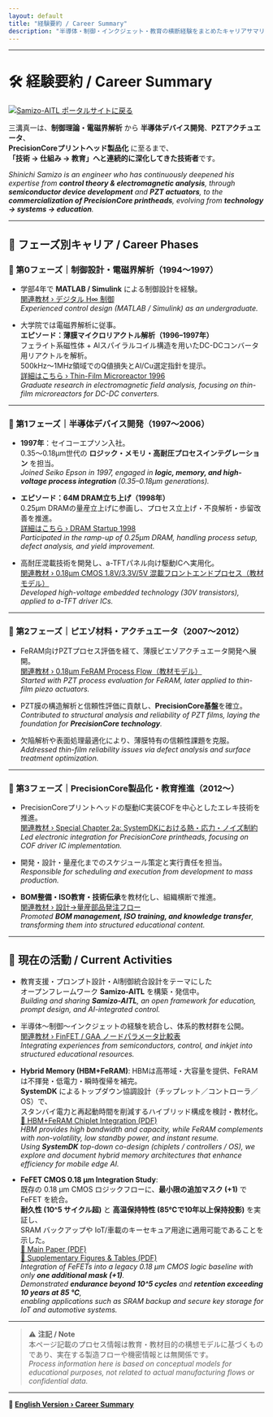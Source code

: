 ```yaml
---
layout: default
title: "経験要約 / Career Summary"
description: "半導体・制御・インクジェット・教育の横断経験をまとめたキャリアサマリ"
---
```


---

# 🛠️ 経験要約 / Career Summary

[![Samizo-AITL ポータルサイトに戻る](https://img.shields.io/badge/Samizo--AITL%20ポータルサイトに戻る-brightgreen)](https://samizo-aitl.github.io/)

三溝真一は、**制御理論・電磁界解析** から **半導体デバイス開発**、**PZTアクチュエータ**、  
**PrecisionCoreプリントヘッド製品化** に至るまで、  
**「技術 → 仕組み → 教育」へと連続的に深化してきた技術者**です。  

*Shinichi Samizo is an engineer who has continuously deepened his expertise from **control theory & electromagnetic analysis**, through **semiconductor device development** and **PZT actuators**, to the **commercialization of PrecisionCore printheads**, evolving from **technology → systems → education**.*

---

## 📘 フェーズ別キャリア / Career Phases

### 🔹 第0フェーズ｜制御設計・電磁界解析（1994〜1997）
- 学部4年で **MATLAB / Simulink** による制御設計を経験。  
  [関連教材 › デジタル H∞ 制御](https://samizo-aitl.github.io/EduController/part04_digital/theory/06_digital_hinf_control.html)  
  *Experienced control design (MATLAB / Simulink) as an undergraduate.*

- 大学院では電磁界解析に従事。  
  **エピソード：薄膜マイクロリアクトル解析（1996–1997年）**  
  フェライト系磁性体 + Alスパイラルコイル構造を用いたDC-DCコンバータ用リアクトルを解析。  
  500kHz〜1MHz領域でのQ値損失とAl/Cu選定指針を提示。  
  [詳細はこちら › Thin-Film Microreactor 1996](https://samizo-aitl.github.io/Edusemi-Plus/archive/in1996/thinfilm_microreactor/)  
  *Graduate research in electromagnetic field analysis, focusing on thin-film microreactors for DC-DC converters.*

---

### 🔹 第1フェーズ｜半導体デバイス開発（1997〜2006）
- **1997年**：セイコーエプソン入社。  
  0.35〜0.18μm世代の **ロジック・メモリ・高耐圧プロセスインテグレーション** を担当。  
  *Joined Seiko Epson in 1997, engaged in **logic, memory, and high-voltage process integration** (0.35–0.18μm generations).*

- **エピソード：64M DRAM立ち上げ（1998年）**  
  0.25μm DRAMの量産立上げに参画し、プロセス立上げ・不良解析・歩留改善を推進。  
  [詳細はこちら › DRAM Startup 1998](https://samizo-aitl.github.io/Edusemi-Plus/archive/in1998/DRAM_Startup_64M_1998/)  
  *Participated in the ramp-up of 0.25μm DRAM, handling process setup, defect analysis, and yield improvement.*

- 高耐圧混載技術を開発し、a-TFTパネル向け駆動ICへ実用化。  
  [関連教材 › 0.18μm CMOS 1.8V/3.3V/5V 混載フロントエンドプロセス（教材モデル）](https://samizo-aitl.github.io/Edusemi-v4x/chapter3_process_evolution/docs/0.18um_1.8V_3.3V_5V)  
  *Developed high-voltage embedded technology (30V transistors), applied to a-TFT driver ICs.*
  
---

### 🔹 第2フェーズ｜ピエゾ材料・アクチュエータ（2007〜2012）
- FeRAM向けPZTプロセス評価を経て、薄膜ピエゾアクチュエータ開発へ展開。  
  [関連教材 › 0.18μm FeRAM Process Flow（教材モデル）](https://samizo-aitl.github.io/Edusemi-v4x/d_chapter1_memory_technologies/doc_FeRAM/0.18um_FeRAM_ProcessFlow)  
  *Started with PZT process evaluation for FeRAM, later applied to thin-film piezo actuators.*

- PZT膜の構造解析と信頼性評価に貢献し、**PrecisionCore基盤**を確立。  
  *Contributed to structural analysis and reliability of PZT films, laying the foundation for **PrecisionCore technology**.*

- 欠陥解析や表面処理最適化により、薄膜特有の信頼性課題を克服。  
  *Addressed thin-film reliability issues via defect analysis and surface treatment optimization.*

---

### 🔹 第3フェーズ｜PrecisionCore製品化・教育推進（2012〜）
- PrecisionCoreプリントヘッドの駆動IC実装COFを中心としたエレキ技術を推進。  
  [関連教材 › Special Chapter 2a: SystemDKにおける熱・応力・ノイズ制約](https://samizo-aitl.github.io/Edusemi-v4x/f_chapter2a_systemdk/)  
  *Led electronic integration for PrecisionCore printheads, focusing on COF driver IC implementation.*
  
- 開発・設計・量産化までのスケジュール策定と実行責任を担当。  
  *Responsible for scheduling and execution from development to mass production.*

- **BOM整備・ISO教育・技術伝承**を教材化し、組織横断で推進。  
  [関連教材 › 設計→量産部品発注フロー](https://samizo-aitl.github.io/EduMecha/08_production_process/production_process_flow.html)  
  *Promoted **BOM management, ISO training, and knowledge transfer**, transforming them into structured educational content.*

---

## 🎯 現在の活動 / Current Activities
- 教育支援・プロンプト設計・AI制御統合設計をテーマにした  
  オープンフレームワーク **Samizo-AITL** を構築・発信中。  
  *Building and sharing **Samizo-AITL**, an open framework for education, prompt design, and AI-integrated control.*

- 半導体〜制御〜インクジェットの経験を統合し、体系的教材群を公開。  
  [関連教材 › FinFET / GAA ノードパラメータ比較表](https://samizo-aitl.github.io/Edusemi-v4x/f_chapter1_finfet_gaa/appendixf1_05_node_params)  
  *Integrating experiences from semiconductors, control, and inkjet into structured educational resources.*  

- **Hybrid Memory (HBM+FeRAM)**: HBMは高帯域・大容量を提供、FeRAMは不揮発・低電力・瞬時復帰を補完。  
  **SystemDK** によるトップダウン協調設計（チップレット／コントローラ／OS）で、  
  スタンバイ電力と再起動時間を削減するハイブリッド構成を検討・教材化。  
  [📄 HBM+FeRAM Chiplet Integration (PDF)](./docs/HBM_FeRAM_Chiplet_MobileEdgeAI.pdf)  
  *HBM provides high bandwidth and capacity, while FeRAM complements with non-volatility, low standby power, and instant resume.  
  Using **SystemDK** top-down co-design (chiplets / controllers / OS), we explore and document hybrid memory architectures that enhance efficiency for mobile edge AI.*

- **FeFET CMOS 0.18 µm Integration Study**:  
  既存の 0.18 µm CMOS ロジックフローに、**最小限の追加マスク (+1)** で FeFET を統合。  
  **耐久性 (10^5 サイクル超)** と **高温保持特性 (85℃で10年以上保持投影)** を実証し、  
  SRAM バックアップや IoT/車載のキーセキュア用途に適用可能であることを示した。  
  [📄 Main Paper (PDF)](./docs/FeFET_CMOS018um_IntegrationStudy_Main.pdf)  
  [📄 Supplementary Figures & Tables (PDF)](./docs/FeFET_CMOS_018um_IntegrationStudy_Supplementary.pdf)  
  *Integration of FeFETs into a legacy 0.18 µm CMOS logic baseline with only **one additional mask (+1)**.  
  Demonstrated **endurance beyond 10^5 cycles** and **retention exceeding 10 years at 85 °C**,  
  enabling applications such as SRAM backup and secure key storage for IoT and automotive systems.*
  
---

> ⚠️ **注記 / Note**  
> 本ページ記載のプロセス情報は教育・教材目的の構想モデルに基づくものであり、実在する製造フローや機密情報とは無関係です。  
> *Process information here is based on conceptual models for educational purposes, not related to actual manufacturing flows or confidential data.*

---

**🔗 [English Version › Career Summary](./en/)**
